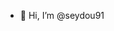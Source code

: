 - 👋 Hi, I’m @seydou91


<!---
seydou91/seydou91 is a ✨ special ✨ repository because its `README.md` (this file) appears on your GitHub profile.
You can click the Preview link to take a look at your changes.
--->
